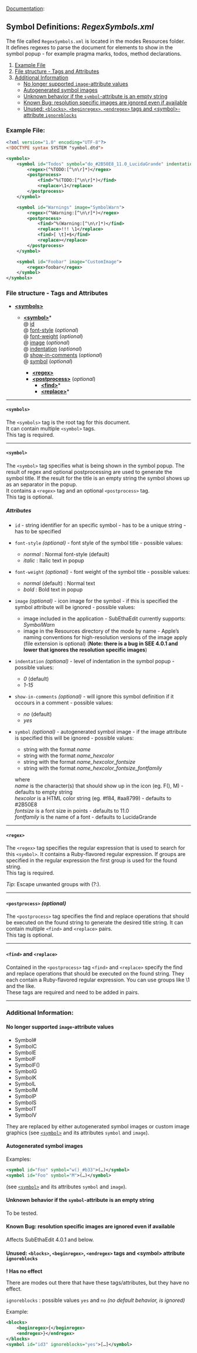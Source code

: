 [Documentation][ModeExample]:
## Symbol Definitions: _RegexSymbols.xml_

The file called `RegexSymbols.xml` is located in the modes Resources folder.  
It defines regexes to parse the document for elements to show in the symbol popup - for example pragma marks, todos, method declarations. 

1. [Example File](#ExampleFile)
2. [File structure - Tags and Attributes](#FileStructure)
3. [Additional Information](#AdditionalInformation)
	* [No longer supported `image`-attribute values](#UnsupportedImageValues)
	* [Autogenerated symbol images](#AutogeneratedSymbols)
	* [Unknown behavior if the `symbol`-attribute is an empty string](#EmptySymbolString)
	* [Known Bug: resolution specific images are ignored even if available](#ResolutionBug)
	* [Unused: `<blocks>`, `<beginregex>`, `<endregex>` tags and &lt;symbol&gt;-attribute `ignoreblocks`](#BlockTag)


### <a name="ExampleFile"></a>Example File:

```xml
<?xml version="1.0" encoding="UTF-8"?>
<!DOCTYPE syntax SYSTEM "symbol.dtd">

<symbols>
	<symbol id="Todos" symbol="do_#2B50E8_11.0_LucidaGrande" indentation="1" show-in-comments="yes">
		<regex>(^%TODO:[^\n\r]*)</regex>
		<postprocess>
			<find>^%(TODO:[^\n\r]*)</find>
			<replace>\1</replace>
		</postprocess>
	</symbol>

	<symbol id="Warnings" image="SymbolWarn">
		<regex>(^%Warning:[^\n\r]*)</regex>
		<postprocess>
			<find>^%(Warning:[^\n\r]*)</find>
			<replace>!!! \1</replace>
			<find>[ \t]+$</find>
			<replace></replace>
		</postprocess>
	</symbol>

	<symbol id="Foobar" image="CustomImage">
		<regex>foobar</regex>
	</symbol>
</symbols>
```	


### <a name="FileStructure"></a>File structure - Tags and Attributes

* [**&lt;symbols&gt;**](#tag_symbols)
	* [**&lt;symbol&gt;**](#tag_symbol)*  
		@ [id](#attribute_id)  
		@ [font-style](#attribute_font-style) (_optional_)  
		@ [font-weight](#attribute_font-weight) (_optional_)  
		@ [image](#attribute_image) (_optional_)  
		@ [indentation](#attribute_indentation) (_optional_)  
		@ [show-in-comments](#attribute_show-in-comments) (_optional_)  
		@ [symbol](#attribute_symbol) (_optional_)  
		
		* [**&lt;regex&gt;**](#tag_regex)
		* [**&lt;postprocess&gt;**](#tag_postprocess) (_optional_)
			* [**&lt;find&gt;**](#tag_findreplace)*
			* [**&lt;replace&gt;**](#tag_findreplace)*


---
#### <a name="tag_symbols"></a>`<symbols>`
The `<symbols>` tag is the root tag for this document.  
It can contain multiple `<symbol>` tags.  
This tag is required.  


---
#### <a name="tag_symbol"></a>`<symbol>`
The `<symbol>` tag specifies what is being shown in the symbol popup. The result of regex and optional postprocessing are used to generate the symbol title. If the result for the title is an empty string the symbol shows up as an separator in the popup.  
It contains a `<regex>` tag and an optional `<postprocess>` tag.  
This tag is optional.  

##### Attributes

* <a name="attribute_id"></a>`id` - string identifier for an specific symbol - has to be a unique string - has to be specified

* <a name="attribute_font-style"></a>`font-style` _(optional)_ - font style of the symbol title - possible values:
	*  _normal_ : Normal font-style (default)
	* _italic_ : Italic text in popup

* <a name="attribute_font-weight"></a>`font-weight` _(optional)_ - font weight of the symbol title - possible values:
	* _normal_ (default) : Normal text
	* _bold_ : Bold text in popup

* <a name="attribute_image"></a>`image` _(optional)_ - icon image for the symbol - if this is specified the symbol attribute will be ignored - possible values:
	* image included in the application - SubEthaEdit currently supports: _SymbolWarn_
	* image in the Resources directory of the mode by name - Apple’s naming conventions for high-resolution versions of the image apply (file extension is optional) (**Note: there is a bug in SEE 4.0.1 and lower that ignores the resolution specific images**)  

* <a name="attribute_indentation"></a>`indentation` _(optional)_ - level of indentation in the symbol popup - possible values:
	* _0_ (default) 
	* _1-15_ 

* <a name="attribute_show-in-comments"></a>`show-in-comments` _(optional)_ - will ignore this symbol definition if it occours in a comment - possible values:
	* _no_ (default)
	* _yes_
	
* <a name="attribute_symbol"></a>`symbol` _(optional)_ -  autogenerated symbol image - if the image attribute is specified this will be ignored - possible values:
	*	string with the format _name_
	*	string with the format _name_hexcolor_
	*	string with the format _name_hexcolor_fontsize_
	*	string with the format _name_hexcolor_fontsize_fontfamily_
	
	where  
	_name_ is the character(s) that should show up in the icon (eg. F(), M) - defaults to empty string  
	_hexcolor_ is a HTML color string (eg. #f84, #aa8799) - defaults to #2B50E8   
	_fontsize_ is a font size in points - defaults to 11.0  
	_fontfamily_ is the name of a font - defaults to LucidaGrande 


---
#### <a name="tag_regex"></a>`<regex>`
The `<regex>` tag specifies the regular expression that is used to search for this `<symbol>`. It contains a Ruby-flavored regular expression. If groups are specified in the regular expression the first group is used for the found string.  
This tag is required.  

_Tip_: Escape unwanted groups with (?:).  


---
#### <a name="tag_postprocess"></a>`<postprocess>` _(optional)_
The `<postprocess>` tag specifies the find and replace operations that should be executed on the found string to generate the desired title string. It can contain multiple `<find>` and `<replace>` pairs.  
This tag is optional.
	

---
#### <a name="tag_findreplace"></a>`<find>` and `<replace>`
Contained in the `<postprocess>` tag `<find>` and `<replace>` specify the find and replace operations that should be executed on the found string. They each contain a Ruby-flavored regular expression. You can use groups like \1 and the like.    
These tags are required and need to be added in pairs.


---
### <a name="AdditionalInformation"></a>Additional Information:

#### <a name="UnsupportedImageValues"></a>No longer supported `image`-attribute values
* Symbol#
* SymbolC
* SymbolE
* SymbolF
* SymbolF()
* SymbolG
* SymbolK
* SymbolL
* SymbolM
* SymbolP
* SymbolS
* SymbolT
* SymbolV

They are replaced by either autogenerated symbol images or custom image graphics  (see [`<symbol>`](#tag_symbol) and its attributes `symbol` and `image`).

	
#### <a name="AutogeneratedSymbols"></a>Autogenerated symbol images

Examples:

```xml
<symbol id="Foo" symbol="w()_#b33">(…)</symbol>
<symbol id="Foo" symbol="M">(…)</symbol>
```

(see [`<symbol>`](#tag_symbol) and its attributes `symbol` and `image`).

#### <a name="EmptySymbolString"></a>Unknown behavior if the `symbol`-attribute is an empty string
To be tested.


#### <a name="ResolutionBug"></a>Known Bug: resolution specific images are ignored even if available
Affects SubEthaEdit 4.0.1 and below.


#### <a name="BlockTag"></a>Unused: `<blocks>`, `<beginregex>`, `<endregex>` tags and &lt;symbol&gt; attribute `ignoreblocks`

**! Has no effect**

There are modes out there that have these tags/attributes, but they have no effect.

`ignoreblocks` : possible values `yes` and `no` _(no default behavior, is ignored)_

Example:

```xml
<blocks>
	<beginregex>{</beginregex>
	<endregex>}</endregex>
</blocks>
<symbol id="id3" ignoreblocks="yes">[…]</symbol>
```



<!-- Referenced Paths -->
[ModeExample]: .. "SubEthaEdit 4 Example Mode Documentation"
